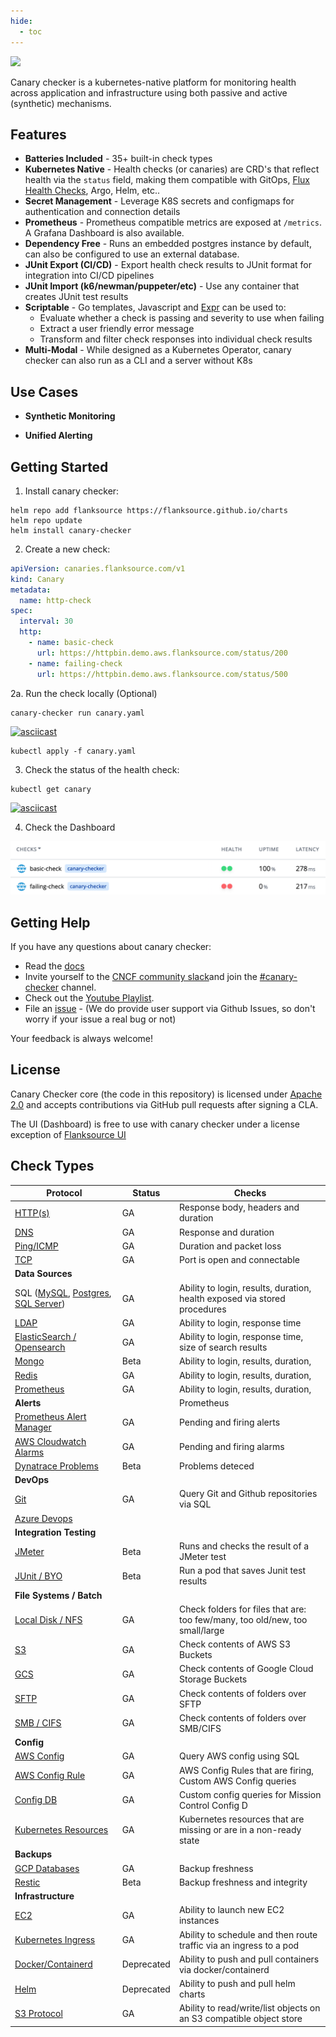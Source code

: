 ```yaml
---
hide:
  - toc
---
```


![](../images/canary-checker.svg)

Canary checker is a kubernetes-native platform for monitoring health across application and infrastructure using both passive and active (synthetic) mechanisms.

## Features

* **Batteries Included** - 35+ built-in check types
* **Kubernetes Native** - Health checks (or canaries) are CRD's that reflect health via the `status` field, making them compatible with GitOps, [Flux Health Checks](https://fluxcd.io/flux/components/kustomize/kustomization/#health-checks), Argo, Helm, etc..
* **Secret Management** - Leverage K8S secrets and configmaps for authentication and connection details
* **Prometheus** - Prometheus compatible metrics are exposed at `/metrics`.  A Grafana Dashboard is also available.
* **Dependency Free** - Runs an embedded postgres instance by default,  can also be configured to use an external database.
* **JUnit Export (CI/CD)**  - Export health check results to JUnit format for integration into CI/CD pipelines
* **JUnit Import (k6/newman/puppeter/etc)** - Use any container that creates JUnit test results
* **Scriptable** - Go templates, Javascript and [Expr](https://github.com/antonmedv/expr) can be used to:
  * Evaluate whether a check is passing and severity to use when failing
  * Extract a user friendly error message
  * Transform and filter check responses into individual check results
* **Multi-Modal** - While designed as a Kubernetes Operator, canary checker can also run as a CLI and a server without K8s

## Use Cases

* **Synthetic Monitoring**

* **Unified Alerting**

## Getting Started

1. Install canary checker:

  ```shell
  helm repo add flanksource https://flanksource.github.io/charts
  helm repo update
  helm install canary-checker
  ```

2. Create a new check:

  ```yaml title="canary.yaml"
  apiVersion: canaries.flanksource.com/v1
  kind: Canary
  metadata:
    name: http-check
  spec:
    interval: 30
    http:
      - name: basic-check
        url: https://httpbin.demo.aws.flanksource.com/status/200
      - name: failing-check
        url: https://httpbin.demo.aws.flanksource.com/status/500
  ```

2a. Run the check locally (Optional)

```shell
canary-checker run canary.yaml
```

[![asciicast](https://asciinema.org/a/cYS6hlmX516JQeECHH7za3IDG.svg)](https://asciinema.org/a/cYS6hlmX516JQeECHH7za3IDG)

```shell
kubectl apply -f canary.yaml
```

3. Check the status of the health check:

```shell
kubectl get canary
```

[![asciicast](https://asciinema.org/a/tXluDS5sH68gVdko4qctIZEC1.svg)](https://asciinema.org/a/tXluDS5sH68gVdko4qctIZEC1)

4. Check the Dashboard

![](./images/http-checks.png)

## Getting Help

If you have any questions about canary checker:

* Read the  [docs](https://canarychecker.io)
* Invite yourself to the [CNCF community slack](https://slack.cncf.io/)and join the [#canary-checker](https://cloud-native.slack.com/messages/canary-checker/) channel.
* Check out the [Youtube Playlist](https://www.youtube.com/playlist?list=PLz4F_KggvA58D6krlw433TNr8qMbu1aIU).
* File an [issue](https://github.com/flanksource/canary-checker/issues/new) - (We do provide user support via Github Issues, so don't worry  if your issue a real bug or not)

Your feedback is always welcome!

## License

Canary Checker core (the code in this repository) is licensed under [Apache 2.0](https://raw.githubusercontent.com/flanksource/canary-checker/main/LICENSE) and accepts contributions via GitHub pull requests after signing a CLA.

The UI (Dashboard) is free to use with canary checker under a license exception of [Flanksource UI](https://github.com/flanksource/flanksource-ui/blob/main/LICENSE#L7)

## Check Types

| Protocol                            | Status             | Checks |
| ----------------------------------- | ------------------ | ---- |
| [HTTP(s)](../reference/http)                             | GA                 | Response body, headers and duration |
| [DNS](../reference/dns)                                 | GA                 | Response and duration |
| [Ping/ICMP](../reference/icmp)                            | GA | Duration and packet loss |
| [TCP](../reference/tcp) | GA | Port is open and connectable |
| **Data Sources**                    |                    |      |
| SQL ([MySQL](../reference/mysql), [Postgres](../reference/postgres), [SQL Server](../reference/mssql)) | GA | Ability to login, results, duration, health exposed via stored procedures |
| [LDAP](../reference/ldap)                                | GA | Ability to login, response time |
| [ElasticSearch / Opensearch](../reference/elasticsearch)           | GA | Ability to login, response time, size of search results |
| [Mongo](../reference/mongo)                               | Beta | Ability to login, results, duration, |
| [Redis](../reference/redis)                               | GA | Ability to login, results, duration, |
| [Prometheus](../reference/prometheus) | GA | Ability to login, results, duration, |
| **Alerts**                 |                    | Prometheus |
| [Prometheus Alert Manager](../reference/alert-manager) | GA | Pending and firing alerts |
| [AWS Cloudwatch Alarms](../reference/cloudwatch) | GA | Pending and firing alarms |
| [Dynatrace Problems](./reference/dynatrace.md) | Beta | Problems deteced |
| **DevOps** |  |  |
| [Git](../reference/git) | GA | Query Git and Github repositories via SQL |
| [Azure Devops](../reference) |  |  |
| **Integration Testing** |  |  |
| [JMeter](../reference/jmeter) | Beta | Runs and checks the result of a JMeter test |
| [JUnit / BYO](../reference/junit) | Beta | Run a pod that saves Junit test results |
| **File Systems / Batch** |                    |      |
| [Local Disk / NFS](../reference/folder)                      | GA         | Check folders for files that are:  too few/many, too old/new, too small/large |
| [S3](../reference/s3-bucket) | GA | Check contents of AWS S3 Buckets |
| [GCS](../reference/gcs-bucket) | GA | Check contents of Google Cloud Storage Buckets |
| [SFTP](../reference/sftp) | GA | Check contents of folders over SFTP |
| [SMB / CIFS](../smb) | GA | Check contents of folders over SMB/CIFS |
| **Config**                          |                    |      |
| [AWS Config](../reference/aws-config)                          | GA | Query AWS config using SQL |
| [AWS Config Rule](../reference/aws-config-rule)                          | GA | AWS Config Rules that are firing, Custom AWS Config queries |
| [Config DB](../reference/configdb)             | GA | Custom config queries for Mission Control Config D |
| [Kubernetes Resources](../reference/kubernetes)                | GA | Kubernetes resources that are missing or are in a non-ready state |
| **Backups**                         |                    |      |
| [GCP Databases](..refere)  | GA | Backup freshness |
| [Restic](../reference/restic)                              | Beta | Backup freshness and integrity |
| **Infrastructure** |  | |
| [EC2](../reference/ec2) | GA | Ability to launch new EC2 instances |
| [Kubernetes Ingress](../reference/pod) | GA | Ability to schedule and then route traffic via an ingress to a pod |
| [Docker/Containerd](../reference/containerd) | Deprecated | Ability to push and pull containers via docker/containerd |
| [Helm](../reference/helm) | Deprecated | Ability to push and pull helm charts |
| [S3 Protocol](../reference/s3-protocol) | GA | Ability to read/write/list objects on an S3 compatible object store |
